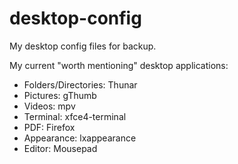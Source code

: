 # desktop-config

My desktop config files for backup.

My current "worth mentioning" desktop applications:
- Folders/Directories: Thunar
- Pictures: gThumb
- Videos: mpv
- Terminal: xfce4-terminal
- PDF: Firefox
- Appearance: lxappearance
- Editor: Mousepad

